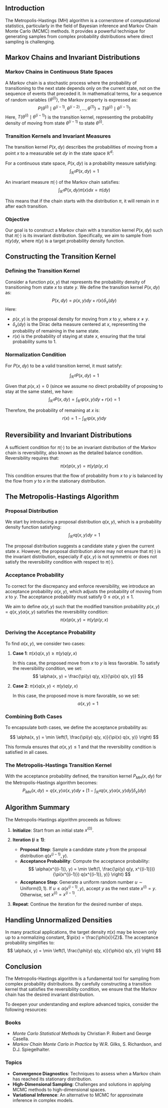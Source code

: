 ## Introduction
The Metropolis-Hastings (MH) algorithm is a cornerstone of computational statistics, particularly in the field of Bayesian inference and Markov Chain Monte Carlo (MCMC) methods. It provides a powerful technique for generating samples from complex probability distributions where direct sampling is challenging. 
## Markov Chains and Invariant Distributions

### Markov Chains in Continuous State Spaces
A Markov chain is a stochastic process where the probability of transitioning to the next state depends only on the current state, not on the sequence of events that preceded it. In mathematical terms, for a sequence of random variables $\{\theta^{(i)}\}$, the Markov property is expressed as:
$$
P(\theta^{(i)} \mid \theta^{(i-1)}, \theta^{(i-2)}, \dots, \theta^{(1)}) = T(\theta^{(i)} \mid \theta^{(i-1)})
$$
Here, $T(\theta^{(i)} \mid \theta^{(i-1)})$ is the transition kernel, representing the probability density of moving from state $\theta^{(i-1)}$ to state $\theta^{(i)}$.

### Transition Kernels and Invariant Measures
The transition kernel $P(x,dy)$ describes the probabilities of moving from a point $x$ to a measurable set $dy$ in the state space $\mathbb{R}^d$:

For a continuous state space, $P(x,dy)$ is a probability measure satisfying:
$$
\int_{\mathbb{R}^d} P(x,dy) = 1
$$

An invariant measure $\pi(\cdot)$ of the Markov chain satisfies:
$$
\int_{\mathbb{R}^d} P(x,dy) \pi(x) dx = \pi(dy)
$$

This means that if the chain starts with the distribution $\pi$, it will remain in $\pi$ after each transition.

### Objective
Our goal is to construct a Markov chain with a transition kernel $P(x,dy)$ such that $\pi(\cdot)$ is its invariant distribution. Specifically, we aim to sample from $\pi(y) dy$, where $\pi(y)$ is a target probability density function.

## Constructing the Transition Kernel

### Defining the Transition Kernel
Consider a function $p(x, y)$ that represents the probability density of transitioning from state $x$ to state $y$. We define the transition kernel $P(x, dy)$ as:
$$
P(x, dy) = p(x, y) dy + r(x) \delta_x(dy)
$$
Here:
- $p(x, y)$ is the proposal density for moving from $x$ to $y$, where $x \neq y$.
- $\delta_x(dy)$ is the Dirac delta measure centered at $x$, representing the probability of remaining in the same state.
- $r(x)$ is the probability of staying at state $x$, ensuring that the total probability sums to 1.

### Normalization Condition
For $P(x, dy)$ to be a valid transition kernel, it must satisfy:

$$
\int_{\mathbb{R}^d} P(x, dy) = 1
$$

Given that $p(x, x) = 0$ (since we assume no direct probability of proposing to stay at the same state), we have:
$$
\int_{\mathbb{R}^d} P(x, dy) = \int_{\mathbb{R}^d} p(x, y) dy + r(x) = 1
$$

Therefore, the probability of remaining at $x$ is:
$$
r(x) = 1 - \int_{\mathbb{R}^d} p(x, y) dy
$$

## Reversibility and Invariant Distributions
A sufficient condition for $\pi(\cdot)$ to be an invariant distribution of the Markov chain is reversibility, also known as the detailed balance condition. Reversibility requires that:
$$
\pi(x) p(x, y) = \pi(y) p(y, x)
$$

This condition ensures that the flow of probability from $x$ to $y$ is balanced by the flow from $y$ to $x$ in the stationary distribution.

## The Metropolis-Hastings Algorithm

### Proposal Distribution
We start by introducing a proposal distribution $q(x, y)$, which is a probability density function satisfying:
$$
\int_{\mathbb{R}^d} q(x, y) dy = 1
$$

The proposal distribution suggests a candidate state $y$ given the current state $x$. However, the proposal distribution alone may not ensure that $\pi(\cdot)$ is the invariant distribution, especially if $q(x, y)$ is not symmetric or does not satisfy the reversibility condition with respect to $\pi(\cdot)$.

### Acceptance Probability
To correct for the discrepancy and enforce reversibility, we introduce an acceptance probability $\alpha(x, y)$, which adjusts the probability of moving from $x$ to $y$. The acceptance probability must satisfy $0 \leq \alpha(x, y) \leq 1$.

We aim to define $\alpha(x, y)$ such that the modified transition probability $p(x, y) = q(x, y) \alpha(x, y)$ satisfies the reversibility condition:
$$
\pi(x) p(x, y) = \pi(y) p(y, x)
$$

### Deriving the Acceptance Probability
To find $\alpha(x, y)$, we consider two cases:

1. **Case 1**: $\pi(x) q(x, y) \geq \pi(y) q(y, x)$
   
   In this case, the proposed move from $x$ to $y$ is less favorable. To satisfy the reversibility condition, we set:$$
   \alpha(x, y) = \frac{\pi(y) q(y, x)}{\pi(x) q(x, y)}
   $$

2. **Case 2**: $\pi(x) q(x, y) < \pi(y) q(y, x)$
   
   In this case, the proposed move is more favorable, so we set:$$
   \alpha(x, y) = 1
   $$

### Combining Both Cases
To encapsulate both cases, we define the acceptance probability as:

$$
\alpha(x, y) = \min \left(1, \frac{\pi(y) q(y, x)}{\pi(x) q(x, y)} \right)
$$

This formula ensures that $\alpha(x, y) \leq 1$ and that the reversibility condition is satisfied in all cases.

### The Metropolis-Hastings Transition Kernel
With the acceptance probability defined, the transition kernel $P_{MH}(x, dy)$ for the Metropolis-Hastings algorithm becomes:
$$
P_{MH}(x, dy) = q(x, y) \alpha(x, y) dy + \left[1 - \int_{\mathbb{R}^d} q(x, y) \alpha(x, y) dy\right] \delta_x(dy)
$$

## Algorithm Summary
The Metropolis-Hastings algorithm proceeds as follows:

1. **Initialize**: Start from an initial state $x^{(0)}$.

2. **Iteration ($i \geq 1$)**:
   - **Proposal Step**: Sample a candidate state $y$ from the proposal distribution $q(x^{(i-1)}, y)$.
   - **Acceptance Probability**: Compute the acceptance probability: $$
     \alpha(x^{(i-1)}, y) = \min \left(1, \frac{\pi(y) q(y, x^{(i-1)})}{\pi(x^{(i-1)}) q(x^{(i-1)}, y)} \right)
     $$
   - **Acceptance Step**: Generate a uniform random number $u \sim \text{Uniform}(0, 1)$. If $u \leq \alpha(x^{(i-1)}, y)$, accept $y$ as the next state $x^{(i)} = y$. Otherwise, set $x^{(i)} = x^{(i-1)}$.

3. **Repeat**: Continue the iteration for the desired number of steps.

## Handling Unnormalized Densities
In many practical applications, the target density $\pi(x)$ may be known only up to a normalizing constant, $\pi(x) = \frac{\phi(x)}{Z}$. The acceptance probability simplifies to:
$$
\alpha(x, y) = \min \left(1, \frac{\phi(y) q(y, x)}{\phi(x) q(x, y)} \right)
$$

## Conclusion
The Metropolis-Hastings algorithm is a fundamental tool for sampling from complex probability distributions. By carefully constructing a transition kernel that satisfies the reversibility condition, we ensure that the Markov chain has the desired invariant distribution.

To deepen your understanding and explore advanced topics, consider the following resources:

### Books
- *Monte Carlo Statistical Methods* by Christian P. Robert and George Casella.
- *Markov Chain Monte Carlo in Practice* by W.R. Gilks, S. Richardson, and D.J. Spiegelhalter.

### Topics
- **Convergence Diagnostics**: Techniques to assess when a Markov chain has reached its stationary distribution.
- **High-Dimensional Sampling**: Challenges and solutions in applying MCMC methods to high-dimensional spaces.
- **Variational Inference**: An alternative to MCMC for approximate inference in complex models.
